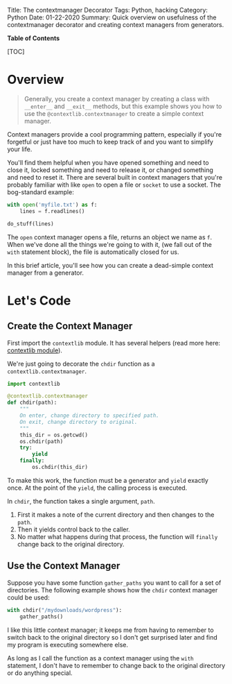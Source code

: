 Title: The contextmanager Decorator
Tags: Python, hacking
Category: Python
Date: 01-22-2020
Summary: Quick overview on usefulness of the contextmanager decorator and creating context managers from generators.

**Table of Contents**

[TOC]

# Overview

> Generally, you create a context manager by creating a class with `__enter__` and `__exit__` methods, but this example shows you how to use the `@contextlib.contextmanager` to create a simple context manager.

Context managers provide a cool programming pattern, especially if you're forgetful or
just have too much to keep track of and you want to simplify your life.

You'll find them helpful when you have opened something and need to close it, locked something and need to release
it, or changed something and need to reset it.  There are several built in context managers that you're probably
familiar with like `open` to open a file or `socket` to use a socket.  The bog-standard example:

```python
with open('myfile.txt') as f:
    lines = f.readlines()

do_stuff(lines)
```

The `open` context manager opens a file, returns an object we name as `f`. When we've done all the
things we're going to with it,
(we fall out of the `with` statement block), the file is automatically closed for us.

In this brief article, you'll see how you can create a dead-simple context manager from a generator.

# Let's Code

## Create the Context Manager

First import the `contextlib` module. It has several helpers
(read more here: [contextlib module](https://docs.python.org/3/library/contextlib.html)).

We're just going to decorate the `chdir` function as a `contextlib.contextmanager`.

```python
import contextlib

@contextlib.contextmanager
def chdir(path):
    """
    On enter, change directory to specified path.
    On exit, change directory to original.
    """
    this_dir = os.getcwd()
    os.chdir(path)
    try:
        yield
    finally:
        os.chdir(this_dir)
```

To make this work, the function must be a generator and `yield` exactly once.
At the point of the `yield`, the calling process is executed.

In `chdir`, the function takes a single argument, `path`.

1. First it makes a note of the current directory and then changes to the `path`.
2. Then it yields control back to the caller.
3. No matter what happens during that process, the function will `finally` change back to the original directory.

## Use the Context Manager

Suppose you have some function `gather_paths` you want to call for a set of directories.
The following example shows how the `chdir` context manager could be used:

```python
with chdir("/mydownloads/wordpress"):
    gather_paths()
```

I like this little context manager; it keeps me from having to remember to switch back
to the original directory so I don't get surprised later and find my program is executing
somewhere else.

As long as I call the function as a context manager using the `with` statement,
I don't have to remember to change back to the original directory or do anything special.
